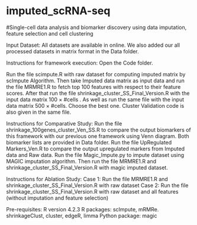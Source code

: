 # imputed_scRNA-seq
#Single-cell data analysis and biomarker discovery using data imputation, feature selection and cell clustering  

Input Dataset: 
All datasets are available in online. We also added our all processed datasets in matrix format in the Data folder. 

Instructions for framework execution:
Open the Code folder.

Run the file scimpute.R  with  raw dataset for computing imputed matrix by scImpute Algorithm. 
Then take Imputed data matrix as input data and run the file MRMRE1.R to fetch top 100 features with respect to their feature scores. 
After that run the file shrinkage_cluster_SS_Final_Version.R  with the input data matrix  100 × #cells . As well as run the same file with the input data matrix 500 ×  #cells. Choose the best one. 
Cluster Validation code is also given in the same file. 

Instructions for Comparative Study:
Run the file shrinkage_100genes_cluster_Ven_SS.R to compare the output biomarkers of this framework with our previous one framework using Venn diagram. Both biomarker lists are provided in Data folder. 
Run the file UpRegulated Markers_Ven.R to compare the output upregulated markers from Imputed data and Raw data. 
Run the file Magic_Impute.py to impute dataset using MAGIC imputation algorithm. Then run the file MRMRE1.R 
 and shrinkage_cluster_SS_Final_Version.R with magic imputed dataset. 

Instructions for Ablation Study:
Case 1: Run the file MRMRE1.R  and shrinkage_cluster_SS_Final_Version.R with raw dataset
Case 2: Run the file shrinkage_cluster_SS_Final_Version.R with raw dataset and all features (without imputation and feature selection)

Pre-requisites: 
R version 4.2.3
R packages: scImpute, mRMRe. shrinkageClust, cluster, edgeR, limma
Python package: magic
